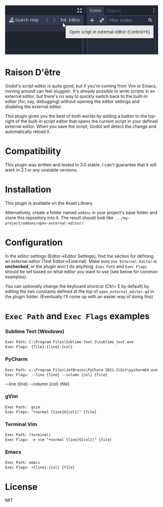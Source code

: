 ![UI](ui.png)

# Raison D'être
Godot's script editor is quite good, but if you're coming from Vim or Emacs, moving around can feel sluggish.
It's already possible to write scripts in an external editor, but there's no way to quickly switch back to the built-in
editor (for, say, debugging) without opening the editor settings and disabling the external editor.

This plugin gives you the best of both worlds by adding a button to the top-right of the built-in script editor that opens the current script in your defined external editor.
When you save the script, Godot will detect the change and automatically reload it.

# Compatibility
This plugin was written and tested in 3.0 stable. I can't guarantee that it will work in 2.1 or any unstable versions.

# Installation
This plugin is available on the Asset Library.

Alternatively, create a folder named `addons` in your project's base folder and clone this repository into it.
The result should look like `.../my-project/addons/open-external-editor/`

# Configuration
In the editor settings (Editor->Editor Settings), find the section for defining an external editor (Text Editor->External).
Make sure `Use External Editor` is **unchecked**, or the plugin won't do anything. `Exec Path` and `Exec Flags` should be set based on what editor you want to use (see below for common examples).

You can optionally change the keyboard shortcut (Ctrl+ E by default) by editing the two constants defined at the top of `open_external_editor.gd` in the plugin folder. (Eventually I'll come up with an easier way of doing this)

# `Exec Path` and `Exec Flags` examples


### Sublime Text (Windows)
```
Exec Path: C:\Program Files\Sublime Text 3\sublime_text.exe
Exec Flags: {file}:{line}:{col}
```


### PyCharm
```
Exec Path: c:\Program Files\JetBrains\PyCharm 2021.2\bin\pycharm64.exe
Exec Flags: --line {line} --column {col} {file}
```

--line {line} --column {col} {file}

### gVim
```
Exec Path:  gvim
Exec Flags: "+normal {line}G{col}|" {file}
```

### Terminal Vim
```
Exec Path: [terminal]
Exec Flags: -e vim "+normal {line}G{col}|" {file}
```

### Emacs
```
Exec Path: emacs
Exec Flags: +{line}:{col} {file}
```

# License
MIT

